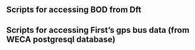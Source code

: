 ## Scripts for accessing BOD from Dft

## Scripts for accessing First’s gps bus data (from WECA postgresql database)
